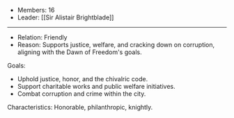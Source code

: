   
- Members: 16
- Leader: [[Sir Alistair Brightblade]]
___
- Relation: Friendly
- Reason: Supports justice, welfare, and cracking down on corruption, aligning with the Dawn of Freedom's goals.

Goals: 
- Uphold justice, honor, and the chivalric code.
- Support charitable works and public welfare initiatives.
- Combat corruption and crime within the city.

Characteristics: Honorable, philanthropic, knightly.